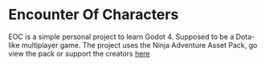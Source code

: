 # Encounter Of Characters
EOC is a simple personal project to learn Godot 4.  Supposed to be a Dota-like multiplayer game.
The project uses the Ninja Adventure Asset Pack, go view the pack or support the creators [here](https://pixel-boy.itch.io/ninja-adventure-asset-pack)
